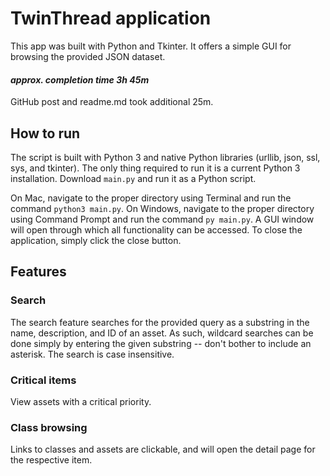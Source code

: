 # TwinThread application

This app was built with Python and Tkinter. It offers a simple GUI for browsing the provided JSON dataset.

#### _approx. completion time 3h 45m_
GitHub post and readme.md took additional 25m.

## How to run

The script is built with Python 3 and native Python libraries (urllib, json, ssl, sys, and tkinter). The only thing required to run it is a current Python 3 installation. Download `main.py` and run it as a Python script. 

On Mac, navigate to the proper directory using Terminal and run the command `python3 main.py`. On Windows, navigate to the proper directory using Command Prompt and run the command `py main.py`.  A GUI window will open through which all functionality can be accessed. To close the application, simply click the close button.

## Features

### Search
The search feature searches for the provided query as a substring in the name, description, and ID of an asset. As such, wildcard searches can be done simply by entering the given substring -- don't bother to include an asterisk. The search is case insensitive.

### Critical items
View assets with a critical priority.

### Class browsing
Links to classes and assets are clickable, and will open the detail page for the respective item.
